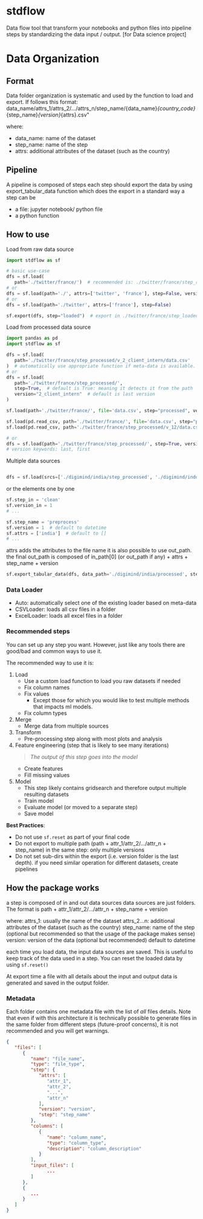 # stdflow

Data flow tool that transform your notebooks and python files into pipeline steps by standardizing the data input /
output. [for Data science project]

# Data Organization

## Format

Data folder organization is systematic and used by the function to load and export.
If follows this format:
data_name/attrs_1/attrs_2/.../attrs_n/step_name/{data_name}_{country_code}_{step_name}_{version}_{attrs}.csv"

where:

- data_name: name of the dataset
- step_name: name of the step
- attrs: additional attributes of the dataset (such as the country)

## Pipeline

A pipeline is composed of steps
each step should export the data by using export_tabular_data function which does the export in a standard way
a step can be

- a file: jupyter notebook/ python file
- a python function

## How to use

Load from raw data source

```python
import stdflow as sf

# basic use-case
dfs = sf.load(
   path='./twitter/france/')  # recommended is: ./twitter/france/step_raw/v_202108021223  or (v_1 / v_demo / ...)
# or
dfs = sf.load(path='./', attrs=['twitter', 'france'], step=False, version=False)
# or
dfs = sf.load(path='./twitter', attrs=['france'], step=False)

sf.export(dfs, step="loaded")  # export in ./twitter/france/step_loaded/v_202108021223
```

Load from processed data source

```python
import pandas as pd
import stdflow as sf

dfs = sf.load(
   path='./twitter/france/step_processed/v_2_client_intern/data.csv'
)  # automatically use appropriate function if meta-data is available. otherwise, use default with detected extension
# or
dfs = sf.load(
   path='./twitter/france/step_processed/',
   step=True,  # default is True: meaning it detects it from the path
   version="2_client_intern"  # default is last version
)

sf.load(path='./twitter/france/', file='data.csv', step="processed", version="last")

sf.load(pd.read_csv, path='./twitter/france/', file='data.csv', step="processed", version="last", header=None)
sf.load(pd.read_csv, path='./twitter/france/step_processed/v_12/data.csv', header=None)

# or 
dfs = sf.load(path='./twitter/france/step_processed/', step=True, version="last")  # last version is taken
# version keywords: last, first

```

Multiple data sources

```python

dfs = sf.load(srcs=['./digimind/india/step_processed', './digimind/indonesia/step_processed'])
```


or the elements one by one

```python
sf.step_in = 'clean'
sf.version_in = 1
# ...

sf.step_name = 'preprocess'
sf.version = 1  # default to datetime
sf.attrs = ['india']  # default to []
# ...
```

attrs adds the attributes to the file name
it is also possible to use out_path. the final out_path is composed of
in_path[0] (or out_path if any) + attrs + step_name + version

```python
sf.export_tabular_data(dfs, data_path='./digimind/india/processed', step_name='clean', attrs=['india'], version=1)
```

### Data Loader

- Auto: automatically select one of the existing loader based on meta-data
- CSVLoader: loads all csv files in a folder
- ExcelLoader: loads all excel files in a folder

### Recommended steps

You can set up any step you want. However, just like any tools there are good/bad and common ways to use it.

The recommended way to use it is:

1. Load
    - Use a custom load function to load you raw datasets if needed
    - Fix column names
    - Fix values
        - Except those for which you would like to test multiple methods that impacts ml models.
    - Fix column types
2. Merge
    - Merge data from multiple sources
3. Transform
    - Pre-processing step along with most plots and analysis
4. Feature engineering (step that is likely to see many iterations)
   > *The output of this step goes into the model*
    - Create features
    - Fill missing values
5. Model
    - This step likely contains gridsearch and therefore output multiple resulting datasets
    - Train model
    - Evaluate model (or moved to a separate step)
    - Save model

**Best Practices**:
- Do not use ```sf.reset``` as part of your final code
- Do not export to multiple path (path + attr_1/attr_2/.../attr_n + step_name) in the same step: only multiple versions
- Do not set sub-dirs within the export (i.e. version folder is the last depth). if you need similar operation 
  for different datasets, create pipelines

## How the package works

a step is composed of in and out data sources
data sources are just folders. The format is 
path + attr_1/attr_2/.../attr_n + step_name + version

where:
   attrs_1: usually the name of the dataset
   attrs_2...n: additional attributes of the dataset (such as the country)
   step_name: name of the step (optional but recommended so that the usage of the package makes sense)
   version: version of the data (optional but recommended) default to datetime

each time you load data, the input data sources are saved. This is useful to keep track of the data used in a step.
You can reset the loaded data by using ```sf.reset()```

At export time a file with all details about the input and output data is generated and saved in the output folder.


### Metadata 

Each folder contains one metadata file with the list of *all* files details.
Note that even if with this architecture it is technically possible to generate files in the same folder from different
steps (future-proof concerns), it is not recommended and you will get warnings.


```json
{
   "files": [
      {
         "name": "file_name",
         "type": "file_type",
         "step": {
            "attrs": [
               "attr_1",
               "attr_2",
               "...",
               "attr_n"
            ],
            "version": "version",
            "step": "step_name"
         },
         "columns": [
            {
               "name": "column_name",
               "type": "column_type",
               "description": "column_description"
            }
         ],
         "input_files": [
               ...
         ]
      },
      {
         ...
      }
   ]
}
```